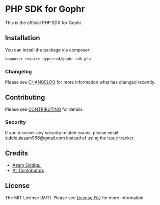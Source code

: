 # PHP SDK for Gophr

This is the official PHP SDK for Gophr.

## Installation

You can install the package via composer:

```bash
composer require hyperzod/gophr-sdk-php
```

### Changelog

Please see [CHANGELOG](CHANGELOG.md) for more information what has changed recently.

## Contributing

Please see [CONTRIBUTING](CONTRIBUTING.md) for details.

### Security

If you discover any security related issues, please email siddiquiazam966@gmail.com instead of using the issue tracker.

## Credits

-   [Azam Siddiqui](https://github.com/siddiquiazam)
-   [All Contributors](../../contributors)

## License

The MIT License (MIT). Please see [License File](LICENSE.md) for more information.
